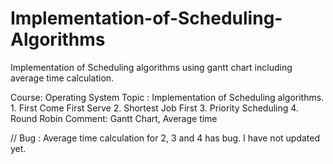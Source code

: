 Implementation-of-Scheduling-Algorithms
=======================================

Implementation of Scheduling algorithms using gantt chart including average time calculation.


Course: Operating System
Topic : Implementation of Scheduling algorithms.
	1. First Come First Serve
	2. Shortest Job First
	3. Priority Scheduling
	4. Round Robin
Comment: Gantt Chart, Average time

// Bug :
	Average time calculation for 2, 3 and 4 has bug. I have not updated yet.
